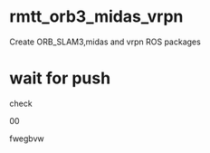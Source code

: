# rmtt_orb3_midas_vrpn
Create ORB_SLAM3,midas and vrpn ROS packages

# wait for push



check

00

fwegbvw
